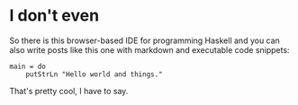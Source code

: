 # I don't even

So there is this browser-based IDE for programming Haskell and you can also write posts like this one with markdown and executable code snippets:

```active haskell
main = do
    putStrLn "Hello world and things."
```

That's pretty cool, I have to say.

